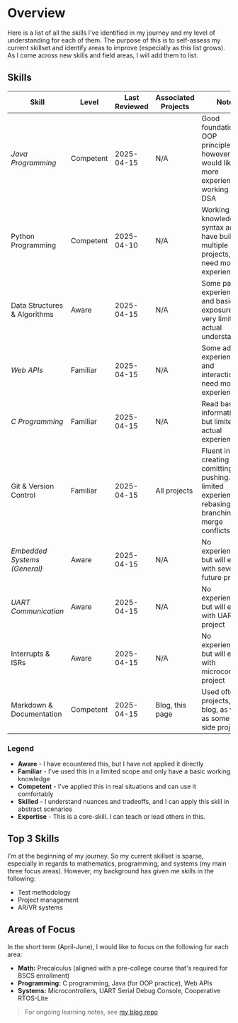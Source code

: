 # Overview
Here is a list of all the skills I've identified in my journey and my level of understanding for each of them.
The purpose of this is to self-assess my current skillset and identify areas to improve (especially as this list grows).
As I come across new skills and field areas, I will add them to list.

## Skills

| Skill                         | Level      | Last Reviewed | Associated Projects                                 | Notes                                                 |
|------------------------------|------------|----------------|-----------------------------------------------------|--------------------------------------------------------|
| _Java Programming_             | Competent  | 2025-04-15     | N/A                                                 | Good foundation in OOP principles; however, would like more experience working with DSA |
| Python Programming           | Competent  | 2025-04-10     | N/A                                                 | Working knowledge of syntax and have built multiple projects, but need more experience  |
| Data Structures & Algorithms | Aware      | 2025-04-15     | N/A                                                 | Some passing experience and basic exposure but very limited actual understanding  |
| _Web APIs_                     | Familiar   | 2025-04-15     | N/A                                                 | Some adjacent experience and interaction, but need more experience  |
| _C Programming_                | Familiar   | 2025-04-15     | N/A                                                 | Read basic information, but limited actual experience  |
| Git & Version Control        | Familiar   | 2025-04-15     | All projects                                        | Fluent in creating repos, comitting, and pushing. Very limited experience in rebasing, branching, and merge conflicts. |
| _Embedded Systems (General)_   | Aware      | 2025-04-15     | N/A                                                 | No experience, but will explore with several future projects|
| _UART Communication_           | Aware      | 2025-04-15     | N/A                                                 | No experience, but will explore with UART project           |
| Interrupts & ISRs            | Aware      | 2025-04-15     | N/A                                                 | No experience, but will explore with microcontroller project|
| Markdown & Documentation     | Competent  | 2025-04-15     | Blog, this page                                     | Used often for projects, my blog, as well as some other side projects |

### Legend
* **Aware** - I have ecountered this, but I have not applied it directly
* **Familiar** - I've used this in a limited scope and only have a basic working knowledge
* **Competent** - I've applied this in real situations and can use it comfortably
* **Skilled** - I understand nuances and tradeoffs, and I can apply this skill in abstract scenarios
* **Expertise** - This is a core-skill. I can teach or lead others in this.

## Top 3 Skills
I'm at the beginning of my journey. So my current skillset is sparse, especially in regards to mathematics, programming, and systems
(my main three focus areas). However, my background has given me skills in the following:
* Test methodology
* Project management
* AR/VR systems

## Areas of Focus
In the short term (April-June), I would like to focus on the following for each area:
* **Math:** Precalculus (aligned with a pre-college course that's required for BSCS enrollment)
* **Programming:** C programming, Java (for OOP practice), Web APIs
* **Systems:** Microcontrollers, UART Serial Debug Console, Cooperative RTOS-Lite


> For ongoing learning notes, see [my blog repo](https://github.com/JaydeHowell/jmhBlog)
